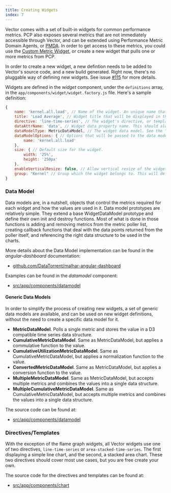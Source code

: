 ```yaml
---
title: Creating Widgets
index: 7
---
```


Vector comes with a set of built-in widgets for common performance metrics. PCP also exposes several metrics that are not immediately accessible through Vector, and can be extended using Performance Metric Domain Agents, or [PMDA](http://pcp.io/man/man3/pmda.3.html). In order to get access to these metrics, you could use the [Custom Metric Widget](/docs/custom-widget.html), or create a new widget that pulls one or more metrics from PCP.

In order to create a new widget, a new defintion needs to be added to Vector's source code, and a new build generated. Right now, there's no pluggable way of defining new widgets. See issue [#115](https://github.com/Netflix/vector/issues/115) for more details.

Widgets are defined in the _widget_ component, under the `definitions` array, in the `app/components/widget/widget.factory.js` file. Here's a sample definition:

```javascript
{
    name: 'kernel.all.load', // Name of the widget. An unique name that will be used to reference the widget within the application.
    title: 'Load Average', // Widget title that will be displayed in the widget title bar.
    directive: 'line-time-series', // The widget's directive, or template, in Angular's dash notation. e.g.: lineTimeSeries in this case.
    dataAttrName: 'data', // Widget data property name. This should always be "data".
    dataModelType: MetricDataModel, // The widget data model. See the "Data Model" section below for more details.
    dataModelOptions: { // Options that will be passed to the data model.
        name: 'kernel.all.load'
    },
    size: { // Default size for the widget.
        width: '25%',
        height: '250px'
    },
    enableVerticalResize: false, // Allow vertical resize of the widget.
    group: "Kernel" // Group which the widget belongs to. This will define where the widget link will be added in the "Widget" drop down menu.
}
```

### Data Model

Data models are, in a nutshell, objects that control the metrics required for each widget and how the values are used in it. Data model prototypes are relatively simple. They extend a base WidgetDataModel prototype and define their own init and destroy functions. Most of what is done in those functions is adding and removing metrics from the metric poller list, creating callback functions that deal with the data points returned from the poller itself, and referencing the right data structure to be used in the charts.

More details about the Data Model implementation can be found in the _angular-dashboard_ documentation:

* [github.com/DataTorrent/malhar-angular-dashboard](https://github.com/DataTorrent/malhar-angular-dashboard#datamodeltype)

Examples can be found in the _datamodel_ component:

* [src/app/components/datamodel](https://github.com/Netflix/vector/tree/master/src/app/components/datamodel)

#### Generic Data Models

In order to simplify the process of creating new widgets, a set of generic data models are available, and can be used on new widget definitions, without the need to create a specific data model for it.

* **MetricDataModel**. Polls a single metric and stores the value in a D3 compatible time series data structure.
* **CumulativeMetricDataModel**. Same as MetricDataModel, but applies a commulative function to the value.
* **CumulativeUtilizationMetricDataModel**. Same as CumulativeMetricDataModel, but applies a normalization function to the value.
* **ConvertedMetricDataModel**. Same as MetricDataModel, but applies a conversion function to the value.
* **MultipleMetricDataModel**. Same as MetricDataModel, but accepts multiple metrics and combines the values into a single data structure.
* **MultipleCumulativeMetricDataModel**. Same as CumulativeMetricDataModel, but accepts multiple metrics and combines the values into a single data structure.

The source code can be found at:

* [src/app/components/datamodel](https://github.com/Netflix/vector/tree/master/src/app/components/datamodel)

### Directives/Templates

With the exception of the flame graph widgets, all Vector widgets use one of two directives, `line-time-series` or `area-stacked-time-series`. The first displaying a simple line chart, and the second, a stacked area chart. These two directives should cover most use cases, but you are free create your own.

The source code for the directives and templates can be found at:

* [src/app/components/chart](https://github.com/Netflix/vector/tree/master/src/app/components/chart)
